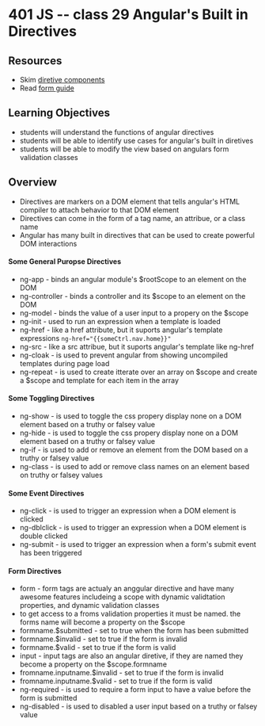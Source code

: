 401 JS -- class 29 Angular's Built in Directives
=========================

## Resources
* Skim [diretive components]
* Read [form guide]

## Learning Objectives
* students will understand the functions of angular directives
* students will be able to identify use cases for angular's built in diretives
* students will be able to modify the view based on angulars form validation classes

## Overview
* Directives are markers on a DOM element that tells angular's HTML compiler to attach behavior to that DOM element
* Directives can come in the form of a tag name, an attribue, or a class name
* Angular has many built in directives that can be used to create powerful DOM interactions

#### Some General Puropse Directives
* ng-app - binds an angular module's $rootScope to an element on the DOM
* ng-controller - binds a controller and its $scope to an element on the DOM
* ng-model - binds the value of a user input to a propery on the $scope
* ng-init - used to run an expression when a template is loaded 
* ng-href - like a href attribute, but it suports angular's template expressions `ng-href="{{someCtrl.nav.home}}"`
* ng-src - like a src attribue, but it suports angular's template like ng-href
* ng-cloak - is used to prevent angular from showing uncompiled templates during page load
* ng-repeat - is used to create itterate over an array on $scope and create a $scope and template for each item in the array

#### Some Toggling Directives
* ng-show - is used to toggle the css propery display none on a DOM element based on a truthy or falsey value
* ng-hide - is used to toggle the css propery display none on a DOM element based on a truthy or falsey value
* ng-if - is used to add or remove an element from the DOM based on a truthy or falsey value
* ng-class - is used to add or remove class names on an element based on truthy or falsey values

#### Some Event Directives
* ng-click - is used to trigger an expression when a DOM element is clicked
* ng-dblclick - is used to trigger an expression when a DOM element is double clicked
* ng-submit - is used to trigger an expression when a form's submit event has been triggered

#### Form Directives
* form - form tags are actualy an anggular directive and have many awesome features includeing a scope with  dynamic validtation properties, and dynamic validation classes
 * to get access to a froms validation properties it must be named. the forms name will become a property on the $scope
 * formname.$submitted - set to true when the form has been submitted
 * formname.$invalid - set to true if the form is invalid
 * formname.$valid - set to true if the form is valid
* input - input tags are also an angular diretive, if they are named they become a property on the $scope.formname
 * fromname.inputname.$invalid - set to true if the form is invalid
 * fromname.inputname.$valid - set to true if the form is valid
* ng-required - is used to require a form input to have a value before the form is submitted
* ng-disabled - is used to disabled a user input based on a truthy or falsey value

<!--links -->
[diretive components]: https://docs.angularjs.org/api/ng/directive
[form guide]: https://docs.angularjs.org/guide/forms
